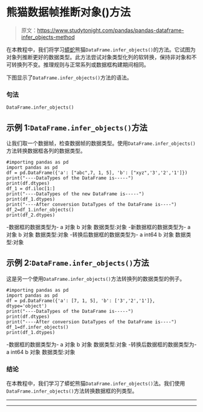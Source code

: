 # 熊猫数据帧推断对象()方法

> 原文：<https://www.studytonight.com/pandas/pandas-dataframe-infer_objects-method>

在本教程中，我们将学习[蟒蛇](https://www.studytonight.com/python/getting-started-with-python)熊猫`DataFrame.infer_objects()`的方法。它试图为对象列推断更好的数据类型。此方法尝试对象类型化列的软转换，保持非对象和不可转换列不变。推理规则与正常系列或数据框构建期间相同。

下图显示了`DataFrame.infer_objects()`方法的语法。

### 句法

```
DataFrame.infer_objects()
```

## 示例 1:`DataFrame.infer_objects()`方法

让我们取一个数据帧，检查数据帧的数据类型。使用`DataFrame.infer_objects()`方法转换数据框各列的数据类型。

```
#importing pandas as pd
import pandas as pd
df = pd.DataFrame({'a': ["abc",7, 1, 5], 'b': ["xyz",'3','2','1']})
print("----DataTypes of the DataFrame is-----")
print(df.dtypes)
df_1 = df.iloc[1:]
print("----DataTypes of the new DataFrame is-----")
print(df_1.dtypes)
print("----After conversion DataTypes of the DataFrame is----")
df_2=df_1.infer_objects()
print(df_2.dtypes)
```

-数据框的数据类型为-
a 对象
b 对象
数据类型:对象
-新数据框的数据类型为-
a 对象
b 对象
数据类型:对象
-转换后数据框的数据类型为-
a int64
b 对象
数据类型:对象

## 示例 2:`DataFrame.infer_objects()`方法

这是另一个使用`DataFrame.infer_objects()`方法转换列的数据类型的例子。

```
#importing pandas as pd
import pandas as pd
df = pd.DataFrame({'a': [7, 1, 5], 'b': ['3','2','1']}, dtype='object')
print("----DataTypes of the DataFrame is-----")
print(df.dtypes)
print("----After conversion DataTypes of the DataFrame is----")
df_1=df.infer_objects()
print(df_1.dtypes)
```

-数据框的数据类型为-
a 对象
b 对象
数据类型:对象
-转换后数据框的数据类型为-
a int64
b 对象
数据类型:对象

### 结论

在本教程中，我们学习了蟒蛇熊猫`DataFrame.infer_objects()`法。我们使用`DataFrame.infer_objects()`方法转换数据框的列类型。

* * *

* * *